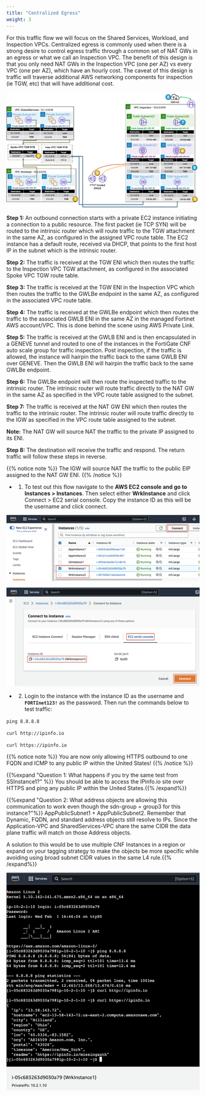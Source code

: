 ```yaml
---
title: "Centralized Egress"
weight: 3
---
```



For this traffic flow we will focus on the Shared Services, Workload, and Inspection VPCs. Centralized egress is commonly used when there is a strong desire to control egress traffic through a common set of NAT GWs in an egress or what we call an Inspection VPC. The benefit of this design is that you only need NAT GWs in the Inspection VPC (one per AZ) vs every VPC (one per AZ), which have an hourly cost. The caveat of this design is traffic will traverse additional AWS networking components for inspection (ie TGW, etc) that will have additional cost.

![](image-cent-egress-diag1.png)

**Step 1:** An outbound connection starts with a private EC2 instance initiating a connection to a public resource. The first packet (ie TCP SYN) will be routed to the intrinsic router which will route traffic to the TGW attachment in the same AZ, as configured in the assigned VPC route table. The EC2 instance has a default route, received via DHCP, that points to the first host IP in the subnet which is the intrinsic router.

**Step 2:** The traffic is received at the TGW ENI which then routes the traffic to the Inspection VPC TGW attachment, as configured in the associated Spoke VPC TGW route table.

**Step 3:** The traffic is received at the TGW ENI in the Inspection VPC which then routes the traffic to the GWLBe endpoint in the same AZ, as configured in the associated VPC route table.

**Step 4:** The traffic is received at the GWLBe endpoint which then routes the traffic to the associated GWLB ENI in the same AZ in the managed Fortinet AWS account/VPC. This is done behind the scene using AWS Private Link.

**Step 5:** The traffic is received at the GWLB ENI and is then encapsulated in a GENEVE tunnel and routed to one of the instances in the FortiGate CNF auto scale group for traffic inspection. Post inspection, if the traffic is allowed, the instance will hairpin the traffic back to the same GWLB ENI over GENEVE. Then the GWLB ENI will hairpin the traffic back to the same GWLBe endpoint.

**Step 6:** The GWLBe endpoint will then route the inspected traffic to the intrinsic router. The intrinsic router will route traffic directly to the NAT GW in the same AZ as specified in the VPC route table assigned to the subnet.

**Step 7:** The traffic is received at the NAT GW ENI which then routes the traffic to the intrinsic router. The intrinsic router will route traffic directly to the IGW as specified in the VPC route table assigned to the subnet.

**Note:** The NAT GW will source NAT the traffic to the private IP assigned to its ENI.

**Step 8:** The destination will receive the traffic and respond. The return traffic will follow these steps in reverse.

{{% notice note %}}
The IGW will source NAT the traffic to the public EIP assigned to the NAT GW ENI.
{{% /notice %}}

- 1.  To test out this flow navigate to the **AWS EC2 console and go to Instances > Instances**. Then select either **WrkInstance** and click Connect > EC2 serial console. Copy the instance ID as this will be the username and click connect.

![](image-t5-6.png)

![](image-t5-7.png)

- 2.  Login to the instance with the instance ID as the username and **`FORTInet123!`** as the password. Then run the commands below to test traffic:

`ping 8.8.8.8`

`curl http://ipinfo.io`

`curl https://ipinfo.io`

{{% notice note %}}
You are now only allowing HTTPS outbound to one FQDN and ICMP to any public IP within the United States!
{{% /notice %}}

{{%expand "Question 1: What happens if you try the same test from SSInstance1?" %}}
You should be able to access the IPinfo.io site over HTTPS and ping any public IP within the United States.{{% /expand%}}

{{%expand "Question 2: What address objects are allowing this communication to work even though the sdn-group = group3 for this instance?"%}}
AppPublicSubnet1 + AppPublicSubnet2. Remember that Dynamic, FQDN, and standard address objects still resolve to IPs. Since the Application-VPC and SharedServices-VPC share the same CIDR the data plane traffic will match on those Address objects.

A solution to this would be to use multiple CNF Instances in a region or expand on your tagging strategy to make the objects be more specific while avoiding using broad subnet CIDR values in the same L4 rule.{{% /expand%}}

![](image-t5-8.png)

